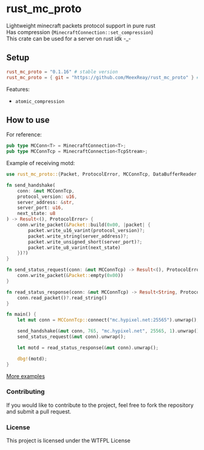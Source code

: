 # rust_mc_proto
Lightweight minecraft packets protocol support in pure rust \
Has compression (`MinecraftConnection::set_compression`) \
This crate can be used for a server on rust idk -_-

## Setup

```toml
rust_mc_proto = "0.1.16" # stable version
rust_mc_proto = { git = "https://github.com/MeexReay/rust_mc_proto" } # unstable version
```

Features:
- `atomic_compression`

## How to use

For reference:
```rust
pub type MCConn<T> = MinecraftConnection<T>;
pub type MCConnTcp = MinecraftConnection<TcpStream>;
```

Example of receiving motd:

```rust
use rust_mc_proto::{Packet, ProtocolError, MCConnTcp, DataBufferReader, DataBufferWriter};

fn send_handshake(
    conn: &mut MCConnTcp,
    protocol_version: u16,
    server_address: &str,
    server_port: u16,
    next_state: u8
) -> Result<(), ProtocolError> {
    conn.write_packet(&Packet::build(0x00, |packet| {
        packet.write_u16_varint(protocol_version)?;
        packet.write_string(server_address)?;
        packet.write_unsigned_short(server_port)?;
        packet.write_u8_varint(next_state)
    })?)
}

fn send_status_request(conn: &mut MCConnTcp) -> Result<(), ProtocolError> {
    conn.write_packet(&Packet::empty(0x00))
}

fn read_status_response(conn: &mut MCConnTcp) -> Result<String, ProtocolError> {
    conn.read_packet()?.read_string()
}

fn main() {
    let mut conn = MCConnTcp::connect("mc.hypixel.net:25565").unwrap();

    send_handshake(&mut conn, 765, "mc.hypixel.net", 25565, 1).unwrap();
    send_status_request(&mut conn).unwrap();

    let motd = read_status_response(&mut conn).unwrap();

    dbg!(motd);
}
```

[More examples](https://github.com/MeexReay/rust_mc_proto/tree/main/examples)

### Contributing

If you would like to contribute to the project, feel free to fork the repository and submit a pull request.

### License
This project is licensed under the WTFPL License